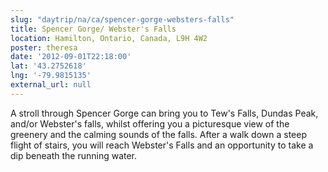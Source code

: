 ```yaml
---
slug: "daytrip/na/ca/spencer-gorge-websters-falls"
title: Spencer Gorge/ Webster's Falls
location: Hamilton, Ontario, Canada, L9H 4W2
poster: theresa
date: '2012-09-01T22:18:00'
lat: '43.2752618'
lng: '-79.9815135'
external_url: null
---
```


A stroll through Spencer Gorge can bring you to Tew's Falls, Dundas Peak, and/or Webster's falls, whilst offering you a picturesque view of the greenery and the calming sounds of the falls. After a walk down a steep flight of stairs, you will reach Webster's Falls and an opportunity to take a dip beneath the running water.

